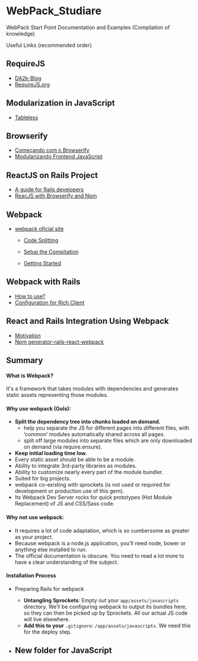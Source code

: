 # WebPack_Studiare
WebPack Start Point Documentation and Examples (Compilation of knowledge)

Useful Links (recommended order)

## RequireJS
- [DA2k-Blog](http://blog.da2k.com.br/2015/01/18/requirejs-carregando-javacript-sob-demanda/)
- [RequireJS.org](http://requirejs.org/docs/start.html)

## Modularization in JavaScript
- [Tableless](http://tableless.com.br/modularizacao-em-javascript/)

## Browserify
- [Começando com o Browserify](http://diogo.nu/comecando-com-o-browserify/)
- [Modularizando Frontend JavaScript](https://udgwebdev.com/modularizando-frontend-javascript-com-browserify)

## ReactJS on Rails Project
- [A guide for Rails developers](https://www.airpair.com/reactjs/posts/reactjs-a-guide-for-rails-developers)
- [ReacJS with Browserify and Npm](http://codeutopia.net/blog/2016/01/25/getting-started-with-npm-and-browserify-in-a-react-project/)

## Webpack
- [webpack oficial site](http://webpack.github.io/)

  - [Code Splitting](http://webpack.github.io/docs/code-splitting.html)
  
  - [Setup the Compitation](http://webpack.github.io/docs/tutorials/getting-started/)
  
  - [Getting Started](http://webpack.github.io/docs/usage.html)

## Webpack with Rails
- [How to use?](http://clarkdave.net/2015/01/how-to-use-webpack-with-rails/)
- [Configuration for Rich Client](http://www.railsonmaui.com/blog/2014/10/03/integrating-webpack-and-the-es6-transpiler-into-an-existing-rails-project/)

## React and Rails Integration Using Webpack
- [Motivation](https://www.netguru.co/blog/react-rails-webpack)
- [Npm generator-rails-react-webpack](https://www.npmjs.com/package/generator-rails-react-webpack)

## Summary

#### What is Webpack?
It's a framework that takes modules with dependencies and generates static assets representing those modules.

#### Why use webpack (Gols):
- **Split the dependency tree into chunks loaded on demand.**
  - help you separate the JS for different pages into different files, with ‘common’ modules automatically shared across all pages.
  - split off large modules into separate files which are only downloaded on demand (via require.ensure).
- **Keep initial loading time low.**
- Every static asset should be able to be a module.
- Ability to integrate 3rd-party libraries as modules.
- Ability to customize nearly every part of the module bundler.
- Suited for big projects.
- webpack co-existing with sprockets (is not used or required for development or production use of this gem).
- Its Webpack Dev Server rocks for quick prototypes (Hot Module Replacement) of JS and CSS/Sass code.

#### Why not use webpack:
- It requires a lot of code adaptation, which is so cumbersome as greater as your project.
- Because webpack is a node.js application, you’ll need node, bower or anything else installed to run.
- The official documentation is obscure. You need to read a lot more to have a clear understanding of the subject.

#### Installation Process

  - Preparing Rails for webpack
    - **Untangling Sprockets**: Empty out your `app/assets/javascripts` directory. We’ll be configuring webpack to output its bundles here, so they can then be picked up by Sprockets. All our actual JS code will live elsewhere.
    - **Add this to your** `.gitignore`: `/app/assets/javascripts`. We need this for the deploy step.
  
  - New folder for JavaScript
    - 





